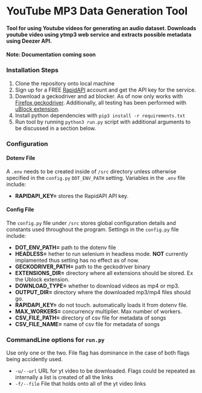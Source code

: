 # YouTube MP3 Data Generation Tool 

#### Tool for using Youtube videos for generating an audio dataset. Downloads youtube video using ytmp3 web service and extracts possible metadata using Deezer API. 

#### **Note**: Documentation coming soon

### Installation Steps
1. Clone the repository onto local machine
2. Sign up for a FREE [RapidAPI]("https://rapidapi.com") account and get the API key for the service.
3. Download a geckodriver and ad blocker. As of now only works with [Firefox geckodriver]("https://github.com/mozilla/geckodriver/releases"). Additionally, all testing has been performed with [uBlock extension]("https://github.com/gorhill/uBlock/releases/download/1.32.1b0/uBlock0_1.32.1b0.firefox.signed.xpi").
4. Install python dependencies with `pip3 install -r requirements.txt`
5. Run tool by running `python3 run.py` script with additional arguments to be discussed in a section below.

### Configuration

#### Dotenv File
A `.env` needs to be created inside of `/src` directory unless otherwise specified in the `config.py` `DOT_ENV_PATH` setting. Variables in the `.env` file include:
- **RAPIDAPI_KEY=** stores the RapidAPI API key.

#### Config File
The `config.py` file under `/src` stores global configuration details and constants used throughout the program. Settings in the `config.py` file include:
- **DOT_ENV_PATH=** path to the dotenv file
- **HEADLESS=** hether to run selenium in headless mode. **NOT** currently implamented thus setting has no effect as of now.
- **GECKODRIVER_PATH=** path to the geckodriver binary
- **EXTENSIONS_DIR=** directory where all extensions should be stored. Ex the Ublock extension.
- **DOWNLOAD_TYPE=** whether to download videos as mp4 or mp3.
- **OUTPUT_DIR=** directory where the downloaded mp3/mp4 files should go.
- **RAPIDAPI_KEY=** do not touch. automatically loads it from dotenv file.
- **MAX_WORKERS=** concurrency multiplier. Max number of workers.
- **CSV_FILE_PATH=** directory of csv file for metadata of songs
- **CSV_FILE_NAME=** name of csv file for metadata of songs

### CommandLine options for `run.py`
Use only one or the two. File flag has dominance in the case of both flags being accidently used.
- `-u/--url` URL for yt video to be downloaded. Flags could be repeated as internally a list is created of all the links
- `-f/--file` File that holds onto all of the yt video links  